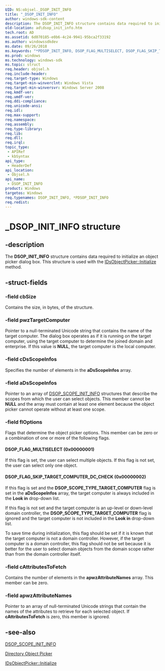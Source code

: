 ```yaml
---
UID: NS:objsel._DSOP_INIT_INFO
title: "_DSOP_INIT_INFO"
author: windows-sdk-content
description: The DSOP_INIT_INFO structure contains data required to initialize an object picker dialog box. This structure is used with the IDsObjectPicker::Initialize method.
old-location: ad\dsop_init_info.htm
tech.root: AD
ms.assetid: 6d070185-e0b6-4c24-9941-95bca2f33192
ms.author: windowssdkdev
ms.date: 09/26/2018
ms.keywords: "*PDSOP_INIT_INFO, DSOP_FLAG_MULTISELECT, DSOP_FLAG_SKIP_TARGET_COMPUTER_DC_CHECK, DSOP_INIT_INFO, DSOP_INIT_INFO structure [Active Directory], PDSOP_INIT_INFO, PDSOP_INIT_INFO structure pointer [Active Directory], _DSOP_INIT_INFO, _glines_dsop_init_info, ad.dsop__init__info, ad.dsop_init_info, objsel/DSOP_INIT_INFO, objsel/PDSOP_INIT_INFO"
ms.prod: windows
ms.technology: windows-sdk
ms.topic: struct
req.header: objsel.h
req.include-header: 
req.target-type: Windows
req.target-min-winverclnt: Windows Vista
req.target-min-winversvr: Windows Server 2008
req.kmdf-ver: 
req.umdf-ver: 
req.ddi-compliance: 
req.unicode-ansi: 
req.idl: 
req.max-support: 
req.namespace: 
req.assembly: 
req.type-library: 
req.lib: 
req.dll: 
req.irql: 
topic_type:
 - APIRef
 - kbSyntax
api_type:
 - HeaderDef
api_location:
 - Objsel.h
api_name:
 - DSOP_INIT_INFO
product: Windows
targetos: Windows
req.typenames: DSOP_INIT_INFO, *PDSOP_INIT_INFO
req.redist: 
---
```


# _DSOP_INIT_INFO structure


## -description


The <b>DSOP_INIT_INFO</b> structure contains data required to initialize an object picker dialog box. This structure is used with the 
<a href="https://msdn.microsoft.com/bcf4d283-6709-4425-a122-8f0808502b58">IDsObjectPicker::Initialize</a> method.


## -struct-fields




### -field cbSize

Contains the size, in bytes, of the structure.


### -field pwzTargetComputer

Pointer to a null-terminated Unicode string that contains the name of the target computer. The dialog box operates as if it is running on the target computer, using the target computer to determine the joined domain and enterprise. If this value is <b>NULL</b>, the target computer is the local computer.


### -field cDsScopeInfos

Specifies the number of elements in the <b>aDsScopeInfos</b> array.


### -field aDsScopeInfos

Pointer to an array of 
<a href="https://msdn.microsoft.com/6262b520-1eee-48e0-b3af-636b66d78b3d">DSOP_SCOPE_INIT_INFO</a> structures that describe the scopes from which the user can select objects. This member cannot be <b>NULL</b> and the array must contain at least one element because the object picker cannot operate without at least one scope.


### -field flOptions

Flags that determine the object picker options. This member can be zero or a combination of one or more of the following flags.



#### DSOP_FLAG_MULTISELECT (0x00000001)

If this flag is set, the user can select multiple objects. If this flag is not set, the user can select only one object.



#### DSOP_FLAG_SKIP_TARGET_COMPUTER_DC_CHECK (0x00000002)

If this flag is set and the <b>DSOP_SCOPE_TYPE_TARGET_COMPUTER</b> flag is set in the <b>aDsScopeInfos</b> array, the target computer is always included in the <b>Look in</b> drop-down list.

If this flag is not set and the target computer is an up-level or down-level domain controller, the <b>DSOP_SCOPE_TYPE_TARGET_COMPUTER</b> flag is ignored and the target computer is not included in the <b>Look in</b> drop-down list.

To save time during initialization, this flag should be set if it is known that the target computer is not a domain controller. However, if the target computer is a domain controller, this flag should not be set because it is better for the user to select domain objects from the domain scope rather than from the domain controller itself.


### -field cAttributesToFetch

Contains the number of elements in the <b>apwzAttributeNames</b> array. This member can be zero.


### -field apwzAttributeNames

Pointer to an array of null-terminated Unicode strings that contain the names of the attributes to retrieve for each selected object. If <b>cAttributesToFetch</b> is zero, this member is ignored.


## -see-also




<a href="https://msdn.microsoft.com/6262b520-1eee-48e0-b3af-636b66d78b3d">DSOP_SCOPE_INIT_INFO</a>



<a href="https://msdn.microsoft.com/5b3e5d71-afd2-49db-b3a2-f9a49f0b2b3a">Directory Object Picker</a>



<a href="https://msdn.microsoft.com/bcf4d283-6709-4425-a122-8f0808502b58">IDsObjectPicker::Initialize</a>
 

 

